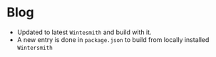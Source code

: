 Blog
===

 - Updated to latest `Wintesmith` and build with it.
 - A new entry is done in `package.json` to build from locally installed `Wintersmith`


